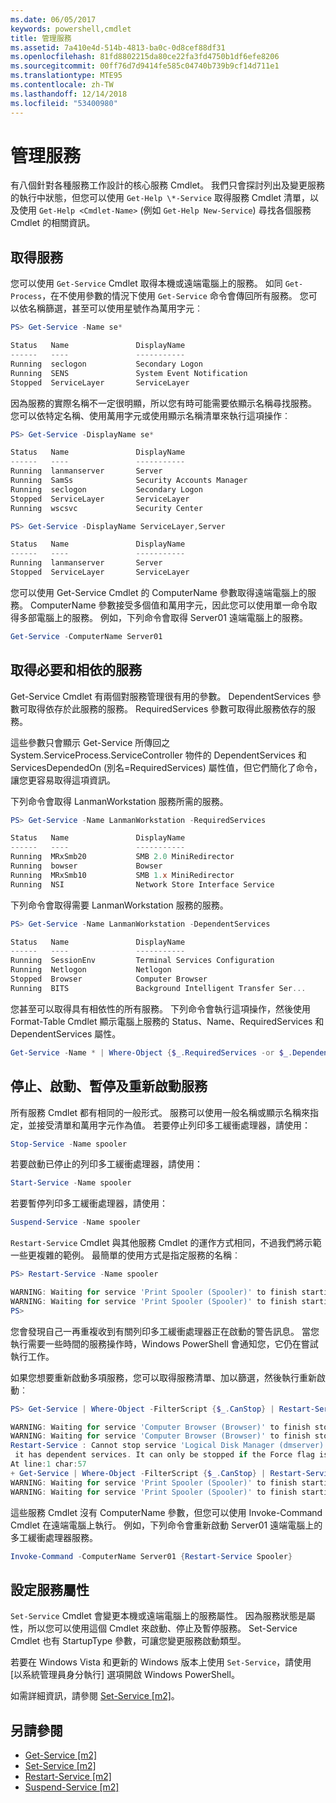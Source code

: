 ```yaml
---
ms.date: 06/05/2017
keywords: powershell,cmdlet
title: 管理服務
ms.assetid: 7a410e4d-514b-4813-ba0c-0d8cef88df31
ms.openlocfilehash: 81fd8802215da80ce22fa3fd4750b1df6efe8206
ms.sourcegitcommit: 00ff76d7d9414fe585c04740b739b9cf14d711e1
ms.translationtype: MTE95
ms.contentlocale: zh-TW
ms.lasthandoff: 12/14/2018
ms.locfileid: "53400980"
---
```

# <a name="managing-services"></a>管理服務

有八個針對各種服務工作設計的核心服務 Cmdlet。 我們只會探討列出及變更服務的執行中狀態，但您可以使用 `Get-Help \*-Service` 取得服務 Cmdlet 清單，以及使用 `Get-Help <Cmdlet-Name>` (例如 `Get-Help New-Service`) 尋找各個服務 Cmdlet 的相關資訊。

## <a name="getting-services"></a>取得服務

您可以使用 `Get-Service` Cmdlet 取得本機或遠端電腦上的服務。 如同 `Get-Process`，在不使用參數的情況下使用 `Get-Service` 命令會傳回所有服務。 您可以依名稱篩選，甚至可以使用星號作為萬用字元︰

```powershell
PS> Get-Service -Name se*

Status   Name               DisplayName
------   ----               -----------
Running  seclogon           Secondary Logon
Running  SENS               System Event Notification
Stopped  ServiceLayer       ServiceLayer
```

因為服務的實際名稱不一定很明顯，所以您有時可能需要依顯示名稱尋找服務。 您可以依特定名稱、使用萬用字元或使用顯示名稱清單來執行這項操作︰

```powershell
PS> Get-Service -DisplayName se*

Status   Name               DisplayName
------   ----               -----------
Running  lanmanserver       Server
Running  SamSs              Security Accounts Manager
Running  seclogon           Secondary Logon
Stopped  ServiceLayer       ServiceLayer
Running  wscsvc             Security Center

PS> Get-Service -DisplayName ServiceLayer,Server

Status   Name               DisplayName
------   ----               -----------
Running  lanmanserver       Server
Stopped  ServiceLayer       ServiceLayer
```

您可以使用 Get-Service Cmdlet 的 ComputerName 參數取得遠端電腦上的服務。 ComputerName 參數接受多個值和萬用字元，因此您可以使用單一命令取得多部電腦上的服務。 例如，下列命令會取得 Server01 遠端電腦上的服務。

```powershell
Get-Service -ComputerName Server01
```

## <a name="getting-required-and-dependent-services"></a>取得必要和相依的服務

Get-Service Cmdlet 有兩個對服務管理很有用的參數。 DependentServices 參數可取得依存於此服務的服務。 RequiredServices 參數可取得此服務依存的服務。

這些參數只會顯示 Get-Service 所傳回之 System.ServiceProcess.ServiceController 物件的 DependentServices 和 ServicesDependedOn (別名=RequiredServices) 屬性值，但它們簡化了命令，讓您更容易取得這項資訊。

下列命令會取得 LanmanWorkstation 服務所需的服務。

```powershell
PS> Get-Service -Name LanmanWorkstation -RequiredServices

Status   Name               DisplayName
------   ----               -----------
Running  MRxSmb20           SMB 2.0 MiniRedirector
Running  bowser             Bowser
Running  MRxSmb10           SMB 1.x MiniRedirector
Running  NSI                Network Store Interface Service
```

下列命令會取得需要 LanmanWorkstation 服務的服務。

```powershell
PS> Get-Service -Name LanmanWorkstation -DependentServices

Status   Name               DisplayName
------   ----               -----------
Running  SessionEnv         Terminal Services Configuration
Running  Netlogon           Netlogon
Stopped  Browser            Computer Browser
Running  BITS               Background Intelligent Transfer Ser...
```

您甚至可以取得具有相依性的所有服務。 下列命令會執行這項操作，然後使用 Format-Table Cmdlet 顯示電腦上服務的 Status、Name、RequiredServices 和 DependentServices 屬性。

```powershell
Get-Service -Name * | Where-Object {$_.RequiredServices -or $_.DependentServices} | Format-Table -Property Status, Name, RequiredServices, DependentServices -auto
```

## <a name="stopping-starting-suspending-and-restarting-services"></a>停止、啟動、暫停及重新啟動服務

所有服務 Cmdlet 都有相同的一般形式。 服務可以使用一般名稱或顯示名稱來指定，並接受清單和萬用字元作為值。 若要停止列印多工緩衝處理器，請使用：

```powershell
Stop-Service -Name spooler
```

若要啟動已停止的列印多工緩衝處理器，請使用：

```powershell
Start-Service -Name spooler
```

若要暫停列印多工緩衝處理器，請使用：

```powershell
Suspend-Service -Name spooler
```

`Restart-Service` Cmdlet 與其他服務 Cmdlet 的運作方式相同，不過我們將示範一些更複雜的範例。 最簡單的使用方式是指定服務的名稱︰

```powershell
PS> Restart-Service -Name spooler

WARNING: Waiting for service 'Print Spooler (Spooler)' to finish starting...
WARNING: Waiting for service 'Print Spooler (Spooler)' to finish starting...
PS>
```

您會發現自己一再重複收到有關列印多工緩衝處理器正在啟動的警告訊息。 當您執行需要一些時間的服務操作時，Windows PowerShell 會通知您，它仍在嘗試執行工作。

如果您想要重新啟動多項服務，您可以取得服務清單、加以篩選，然後執行重新啟動︰

```powershell
PS> Get-Service | Where-Object -FilterScript {$_.CanStop} | Restart-Service

WARNING: Waiting for service 'Computer Browser (Browser)' to finish stopping...
WARNING: Waiting for service 'Computer Browser (Browser)' to finish stopping...
Restart-Service : Cannot stop service 'Logical Disk Manager (dmserver)' because
 it has dependent services. It can only be stopped if the Force flag is set.
At line:1 char:57
+ Get-Service | Where-Object -FilterScript {$_.CanStop} | Restart-Service <<<<
WARNING: Waiting for service 'Print Spooler (Spooler)' to finish starting...
WARNING: Waiting for service 'Print Spooler (Spooler)' to finish starting...
```

這些服務 Cmdlet 沒有 ComputerName 參數，但您可以使用 Invoke-Command Cmdlet 在遠端電腦上執行。 例如，下列命令會重新啟動 Server01 遠端電腦上的多工緩衝處理器服務。

```powershell
Invoke-Command -ComputerName Server01 {Restart-Service Spooler}
```

## <a name="setting-service-properties"></a>設定服務屬性

`Set-Service` Cmdlet 會變更本機或遠端電腦上的服務屬性。 因為服務狀態是屬性，所以您可以使用這個 Cmdlet 來啟動、停止及暫停服務。
Set-Service Cmdlet 也有 StartupType 參數，可讓您變更服務啟動類型。

若要在 Windows Vista 和更新的 Windows 版本上使用 `Set-Service`，請使用 [以系統管理員身分執行] 選項開啟 Windows PowerShell。

如需詳細資訊，請參閱 [Set-Service [m2]](https://technet.microsoft.com/library/b71e29ed-372b-4e32-a4b7-5eb6216e56c3)。

## <a name="see-also"></a>另請參閱

- [Get-Service [m2]](https://technet.microsoft.com/en-us/library/0a09cb22-0a1c-4a79-9851-4e53075f9cf6)
- [Set-Service [m2]](https://technet.microsoft.com/library/b71e29ed-372b-4e32-a4b7-5eb6216e56c3)
- [Restart-Service [m2]](https://technet.microsoft.com/en-us/library/45acf50d-2277-4523-baf7-ce7ced977d0f)
- [Suspend-Service [m2]](https://technet.microsoft.com/en-us/library/c8492b87-0e21-4faf-8054-3c83c2ec2826)